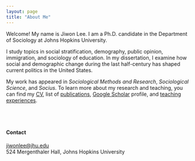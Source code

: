 ```yaml
---
layout: page
title: "About Me"
---
```


Welcome! My name is Jiwon Lee. I am a Ph.D. candidate in the Department of Sociology at Johns Hopkins University. <br>

I study topics in  social stratification, demography, public opinion, immigration, and sociology of education. In my dissertation, I examine how social and demographic change during the last half-century has shaped current politics in the United States.  
   
My work has appeared in *Sociological Methods and Research*, *Sociological Science*, and *Socius*. To learn more about my research and teaching, you can find my [CV](/cv_jiwonlee.pdf), list of [publications](https://jiwonlee.net/research/), [Google Scholar](https://scholar.google.com/citations?user=nszIX_sAAAAJ&hl=en) profile, and [teaching experiences](https://jiwonlee.net/teaching/). 
</br>
</br>
</br>
</br>
#### Contact
<jiwonlee@jhu.edu>   
524 Mergenthaler Hall, Johns Hopkins University
